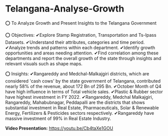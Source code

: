 # Telangana-Analyse-Growth

⭕ To Analyze Growth and Present Insights to the Telangana Government

⭕ Objectives:
✔Explore Stamp Registration, Transportation and Ts-Ipass Datasets.
✔Understand their attributes, categories and time period.
✔Analyze trends and patterns within each department.
✔Identify growth opportunities and areas needing attention.
✔Find correlation among these departments and report the overall growth of the state through insights and relevant visuals such as shape maps.

⭕ Insights:
✔Rangareddy and Medchal-Malkajgiri districts, which are considered 'cash cows' by the state government of Telangana, contributed nearly 58% of the revenue, about 172 Bn of 295 Bn.
✔October Month of Q4 have high influence in terms of Total vehicle sales.
✔Plastic & Rubber sector have highest investment in FY 2022.
✔Rangareddy, Medchal Malkajgiri, Rangareddy, Mahabubnagar, Peddapalli are the districts that shows substantial investment in Real Estate, Pharmaceuticals, Solar & Renewable Energy, Fertilizers & Pesticides sectors respectively.
✔Rangareddy have massive investment of 99% in Real Estate Industry.

**Video Presentation:** https://youtu.be/Cb4taXe1GOU
